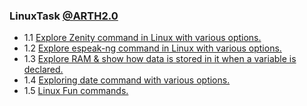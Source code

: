 ### LinuxTask [@ARTH2.0](https://rightarth.com/)
- 1.1 [Explore Zenity command in Linux with various options. ](https://www.linkedin.com/posts/pushpesh-lal-ranjan-893168209_vimaldaga-righteducation-arth2-activity-6846349336511582208-spYh)
- 1.2 [Explore espeak-ng command in Linux with various options.](https://www.linkedin.com/posts/pushpesh-lal-ranjan-893168209_vimaldaga-righteducation-arth2-activity-6846354501952139265-05kb)
- 1.3 [Explore RAM & show how data is stored in it when a variable is declared. ](https://www.linkedin.com/feed/update/urn:li:activity:6844482632663785472?commentUrn=urn%3Ali%3Acomment%3A%28activity%3A6844482632663785472%2C6847201357456265216%29)
- 1.4 [Exploring date command with various options.](https://www.linkedin.com/posts/pushpesh-lal-ranjan-893168209_vimaldaga-righteducation-arth2-activity-6846416682446020609-Qf6U)
- 1.5 [Linux Fun commands.](https://www.linkedin.com/posts/pushpesh-lal-ranjan-893168209_hello-connections-i-have-completed-my-task-activity-6847196880267444224-lcZ4)
